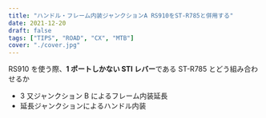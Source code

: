 ```yaml
---
title: "ハンドル・フレーム内装ジャンクションA RS910をST-R785と併用する"
date: 2021-12-20
draft: false
tags: ["TIPS", "ROAD", "CX", "MTB"]
cover: "./cover.jpg"
---
```


RS910 を使う際、**1 ポートしかない STI レバー**である ST-R785 とどう組み合わせるか

- 3 又ジャンクション B によるフレーム内装延長
- 延長ジャンクションによるハンドル内装
